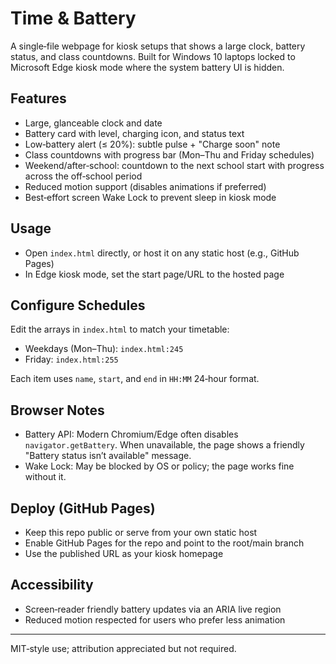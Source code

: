 # Time & Battery

A single‑file webpage for kiosk setups that shows a large clock, battery status, and class countdowns. Built for Windows 10 laptops locked to Microsoft Edge kiosk mode where the system battery UI is hidden.

## Features

- Large, glanceable clock and date
- Battery card with level, charging icon, and status text
- Low‑battery alert (≤ 20%): subtle pulse + "Charge soon" note
- Class countdowns with progress bar (Mon–Thu and Friday schedules)
- Weekend/after‑school: countdown to the next school start with progress across the off‑school period
- Reduced motion support (disables animations if preferred)
- Best‑effort screen Wake Lock to prevent sleep in kiosk mode

## Usage

- Open `index.html` directly, or host it on any static host (e.g., GitHub Pages)
- In Edge kiosk mode, set the start page/URL to the hosted page

## Configure Schedules

Edit the arrays in `index.html` to match your timetable:

- Weekdays (Mon–Thu): `index.html:245`
- Friday: `index.html:255`

Each item uses `name`, `start`, and `end` in `HH:MM` 24‑hour format.

## Browser Notes

- Battery API: Modern Chromium/Edge often disables `navigator.getBattery`. When unavailable, the page shows a friendly "Battery status isn’t available" message.
- Wake Lock: May be blocked by OS or policy; the page works fine without it.

## Deploy (GitHub Pages)

- Keep this repo public or serve from your own static host
- Enable GitHub Pages for the repo and point to the root/main branch
- Use the published URL as your kiosk homepage

## Accessibility

- Screen‑reader friendly battery updates via an ARIA live region
- Reduced motion respected for users who prefer less animation

---

MIT‑style use; attribution appreciated but not required.
